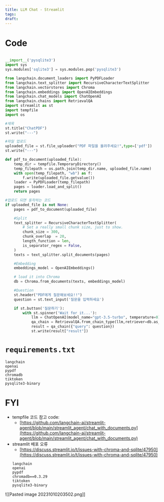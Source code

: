 ```yaml
---
title: LLM Chat - Streamlit
tags: 
draft:
---
```

# Code
```python

__import__('pysqlite3')
import sys
sys.modules['sqlite3'] = sys.modules.pop('pysqlite3')

from langchain.document_loaders import PyPDFLoader
from langchain.text_splitter import RecursiveCharacterTextSplitter
from langchain.vectorstores import Chroma
from langchain.embeddings import OpenAIEmbeddings
from langchain.chat_models import ChatOpenAI
from langchain.chains import RetrievalQA
import streamlit as st
import tempfile
import os

#제목
st.title("ChatPDF")
st.write("---")

#파일 업로드
uploaded_file = st.file_uploader("PDF 파일을 올려주세요!",type=['pdf'])
st.write("---")

def pdf_to_document(uploaded_file):
    temp_dir = tempfile.TemporaryDirectory()
    temp_filepath = os.path.join(temp_dir.name, uploaded_file.name)
    with open(temp_filepath, "wb") as f:
        f.write(uploaded_file.getvalue())
    loader = PyPDFLoader(temp_filepath)
    pages = loader.load_and_split()
    return pages

#업로드 되면 동작하는 코드
if uploaded_file is not None:
    pages = pdf_to_document(uploaded_file)

    #Split
    text_splitter = RecursiveCharacterTextSplitter(
        # Set a really small chunk size, just to show.
        chunk_size = 300,
        chunk_overlap  = 20,
        length_function = len,
        is_separator_regex = False,
    )
    texts = text_splitter.split_documents(pages)

    #Embedding
    embeddings_model = OpenAIEmbeddings()

    # load it into Chroma
    db = Chroma.from_documents(texts, embeddings_model)

    #Question
    st.header("PDF에게 질문해보세요!!")
    question = st.text_input('질문을 입력하세요')

    if st.button('질문하기'):
        with st.spinner('Wait for it...'):
            llm = ChatOpenAI(model_name="gpt-3.5-turbo", temperature=0)
            qa_chain = RetrievalQA.from_chain_type(llm,retriever=db.as_retriever())
            result = qa_chain({"query": question})
            st.write(result["result"])
```

# `requirements.txt`

```
langchain
openai 
pypdf 
chromadb 
tiktoken 
pysqlite3-binary
```

# FYI
- tempfile 코드 참고 code:
    - [https://github.com/langchain-ai/streamlit-agent/blob/main/streamlit_agent/chat_with_documents.py](https://github.com/langchain-ai/streamlit-agent/blob/main/streamlit_agent/chat_with_documents.py)
- streamlit 배포 오류
    - [https://discuss.streamlit.io/t/issues-with-chroma-and-sqlite/47950](https://discuss.streamlit.io/t/issues-with-chroma-and-sqlite/47950)
	```
	langchain 
	openai 
	pypdf 
	chromadb==0.3.29 
	tiktoken 
	pysqlite3-binary
	```

![[Pasted image 20231010203502.png]]